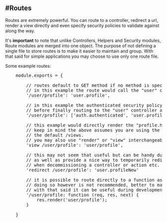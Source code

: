 #Routes
----

Routes are extremely powerful. You can route to a controller, redirect a url, render a view directly and even 
specify security policies to validate against along the way.

It's **important** to note that unlike Controllers, Helpers and Security modules, Route modules are merged into 
one object. The purpose of not defining a single file to store routes is to make it easier to maintain and group. 
With that said for simple applications you may choose to use only one route file.

Some example routes:

<pre>
    module.exports = {
        
        // routes default to GET method if no method is specified.
        // in this example the route would call the "user" controller and the "profile" action.
        '/user/profile': 'user.profile',
        
        // in this example the authenticated security policy is checked first
        // before finally routing to the "user" controller and the "profile" action.
        '/user/profile': ['auth.authenticated', 'user.profile'],
        
        // this example would directly render the "profile.html" view located in the /views/user directory.
        // keep in mind the above assumes you are using the .html extension and your views directory is 
        // the default /views.
        // you may also use "render" or "view" interchangeably.
        'view /user/profile': 'user/profile',
        
        // this may not seem that useful but can be handy during development
        // as well as provide a nice way to temporarily redirect users
        // when decommissioning a controller or action etc.
        'redirect /user/profile': 'user.profileNew'
        
        // it is possible to route directly to a function as well.
        // doing so however is not recommended, better to maintain separation and make use of a controller.
        // with that said it can be useful during development.
        '/user/profile: function (req, res, next) {
            res.render('user/profile');
        }
        
    }
</pre>